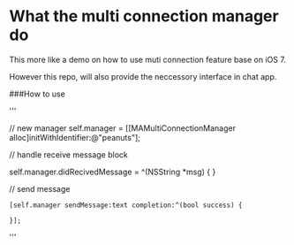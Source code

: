 # What the multi connection manager do

This more like a demo on how to use muti connection feature base on iOS 7.

However this repo, will also provide the neccessory interface in chat app.

###How to use

'''

// new manager
    self.manager = [[MAMultiConnectionManager alloc]initWithIdentifier:@"peanuts"];

// handle receive message block

  self.manager.didRecivedMessage = ^(NSString *msg)
    {
    }

// send message

    [self.manager sendMessage:text completion:^(bool success) {

    }];

'''
